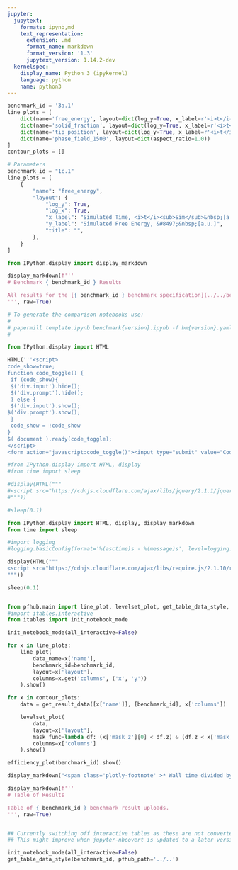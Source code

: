 ```yaml
---
jupyter:
  jupytext:
    formats: ipynb,md
    text_representation:
      extension: .md
      format_name: markdown
      format_version: '1.3'
      jupytext_version: 1.14.2-dev
  kernelspec:
    display_name: Python 3 (ipykernel)
    language: python
    name: python3
---
```


```python papermill={"duration": 0.016543, "end_time": "2023-03-15T16:04:09.280520", "exception": false, "start_time": "2023-03-15T16:04:09.263977", "status": "completed"} tags=["parameters"]
benchmark_id = '3a.1'
line_plots = [
    dict(name='free_energy', layout=dict(log_y=True, x_label=r'<i>t</i>', y_label=r'&#8497;', range_y=[1.8e6, 2.4e6], title="Free Energy v Time")),
    dict(name='solid_fraction', layout=dict(log_y=True, x_label=r'<i>t</i>')),
    dict(name='tip_position', layout=dict(log_y=True, x_label=r'<i>t</i>')),
    dict(name='phase_field_1500', layout=dict(aspect_ratio=1.0))
]
contour_plots = []
```

```python papermill={"duration": 0.010786, "end_time": "2023-03-15T16:04:09.299331", "exception": false, "start_time": "2023-03-15T16:04:09.288545", "status": "completed"} tags=["injected-parameters"]
# Parameters
benchmark_id = "1c.1"
line_plots = [
    {
        "name": "free_energy",
        "layout": {
            "log_y": True,
            "log_x": True,
            "x_label": "Simulated Time, <i>t</i><sub>Sim</sub>&nbsp;[a.u.]",
            "y_label": "Simulated Free Energy, &#8497;&nbsp;[a.u.]",
            "title": "",
        },
    }
]

```

```python papermill={"duration": 0.013979, "end_time": "2023-03-15T16:04:09.318502", "exception": false, "start_time": "2023-03-15T16:04:09.304523", "status": "completed"} tags=[]
from IPython.display import display_markdown

display_markdown(f'''
# Benchmark { benchmark_id } Results

All results for the [{ benchmark_id } benchmark specification](../../benchmarks/benchmark{ benchmark_id }.ipynb/).
''', raw=True)
```

```python papermill={"duration": 0.010187, "end_time": "2023-03-15T16:04:09.331075", "exception": false, "start_time": "2023-03-15T16:04:09.320888", "status": "completed"} tags=[]
# To generate the comparison notebooks use:
# 
# papermill template.ipynb benchmark{version}.ipynb -f bm{version}.yaml
#
```

```python papermill={"duration": 0.01896, "end_time": "2023-03-15T16:04:09.352454", "exception": false, "start_time": "2023-03-15T16:04:09.333494", "status": "completed"} tags=[]
from IPython.display import HTML

HTML('''<script>
code_show=true; 
function code_toggle() {
 if (code_show){
 $('div.input').hide();
 $('div.prompt').hide();
 } else {
 $('div.input').show();
$('div.prompt').show();
 }
 code_show = !code_show
} 
$( document ).ready(code_toggle);
</script>
<form action="javascript:code_toggle()"><input type="submit" value="Code Toggle"></form>''')
```

```python papermill={"duration": 0.939002, "end_time": "2023-03-15T16:04:10.295961", "exception": false, "start_time": "2023-03-15T16:04:09.356959", "status": "completed"} tags=[]
#from IPython.display import HTML, display
#from time import sleep

#display(HTML("""
#<script src="https://cdnjs.cloudflare.com/ajax/libs/jquery/2.1.1/jquery.min.js"></script>
#"""))

#sleep(0.1)

from IPython.display import HTML, display, display_markdown
from time import sleep

#import logging
#logging.basicConfig(format='%(asctime)s - %(message)s', level=logging.DEBUG)

display(HTML("""
<script src="https://cdnjs.cloudflare.com/ajax/libs/require.js/2.1.10/require.min.js"></script>
"""))

sleep(0.1)


from pfhub.main import line_plot, levelset_plot, get_table_data_style, plot_order_of_accuracy, get_result_data, efficiency_plot
#import itables.interactive
from itables import init_notebook_mode

init_notebook_mode(all_interactive=False)
```

```python papermill={"duration": 5.115952, "end_time": "2023-03-15T16:04:15.420061", "exception": false, "start_time": "2023-03-15T16:04:10.304109", "status": "completed"} tags=[]
for x in line_plots:
    line_plot(
        data_name=x['name'],
        benchmark_id=benchmark_id,
        layout=x['layout'],
        columns=x.get('columns', ('x', 'y'))
    ).show()
```

```python papermill={"duration": 0.106381, "end_time": "2023-03-15T16:04:15.631666", "exception": false, "start_time": "2023-03-15T16:04:15.525285", "status": "completed"} tags=[]
for x in contour_plots:
    data = get_result_data([x['name']], [benchmark_id], x['columns'])

    levelset_plot(
        data,
        layout=x['layout'],
        mask_func=lambda df: (x['mask_z'][0] < df.z) & (df.z < x['mask_z'][1]),
        columns=x['columns']
    ).show()
```

```python papermill={"duration": 4.046888, "end_time": "2023-03-15T16:04:19.764362", "exception": false, "start_time": "2023-03-15T16:04:15.717474", "status": "completed"} tags=[]
efficiency_plot(benchmark_id).show()

display_markdown("<span class='plotly-footnote' >* Wall time divided by the total simulated time.</span>", raw=True)

```

```python papermill={"duration": 0.137735, "end_time": "2023-03-15T16:04:20.037089", "exception": false, "start_time": "2023-03-15T16:04:19.899354", "status": "completed"} tags=[]
display_markdown(f'''
# Table of Results

Table of { benchmark_id } benchmark result uploads.
''', raw=True)
```

```python papermill={"duration": 0.098086, "end_time": "2023-03-15T16:04:20.239507", "exception": false, "start_time": "2023-03-15T16:04:20.141421", "status": "completed"} tags=[]

```

```python papermill={"duration": 1.871978, "end_time": "2023-03-15T16:04:22.234802", "exception": false, "start_time": "2023-03-15T16:04:20.362824", "status": "completed"} tags=[]
## Currently switching off interactive tables as these are not converted to HTML properly.
## This might improve when jupyter-nbcovert is updated to a later version.

init_notebook_mode(all_interactive=False)
get_table_data_style(benchmark_id, pfhub_path='../..')
```

```python papermill={"duration": 0.124737, "end_time": "2023-03-15T16:04:22.462061", "exception": false, "start_time": "2023-03-15T16:04:22.337324", "status": "completed"} tags=[]

```
